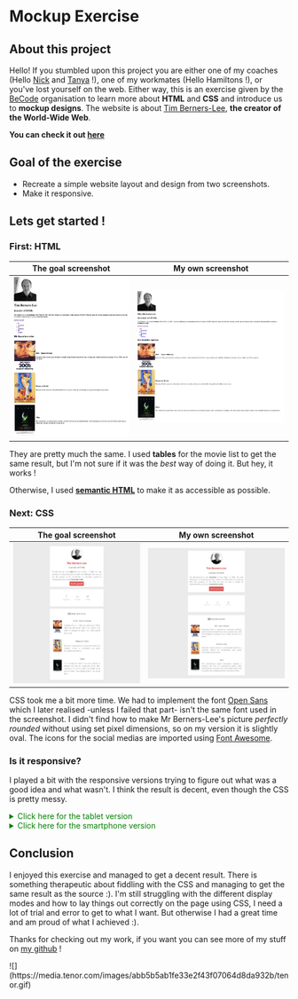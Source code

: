 # Mockup Exercise
## About this project
Hello! If you stumbled upon this project you are either one of my coaches (Hello [Nick](https://github.com/NickBanken) and [Tanya](https://github.com/Tanya-Amber-L) !), one of my workmates (Hello Hamiltons !), or you've lost yourself on the web. Either way, this is an exercise given by the [BeCode](https://github.com/becodeorg) organisation to learn more about **HTML** and **CSS** and introduce us to **mockup designs**. The website is about [Tim Berners-Lee](https://en.wikipedia.org/wiki/Tim_Berners-Lee), **the creator of the World-Wide Web**.

**You can check it out [here](https://mrpinoboy.github.io/website-berners-lee/)**
## Goal of the exercise
- Recreate a simple website layout and design from two screenshots.
- Make it responsive.
## Lets get started !
### First: **HTML**
|The goal screenshot|My own screenshot| 
|---|---|
|![](/images/goal-html.png)|![](/images/my-html.png)|

They are pretty much the same. I used **tables** for the movie list to get the same result, but I'm not sure if it was the *best* way of doing it. But hey, it works !

Otherwise, I used [**semantic HTML**](https://www.w3schools.com/html/html5_semantic_elements.asp) to make it as accessible as possible.

### Next: **CSS**
|The goal screenshot|My own screenshot| 
|---|---|
|![](/images/goal-css.png)|![](/images/my-css.png)|

CSS took me a bit more time. We had to implement the font [Open Sans](https://fonts.google.com/specimen/Open+Sans) which I later realised -unless I failed that part- isn't the same font used in the screenshot. I didn't find how to make Mr Berners-Lee's picture *perfectly rounded* without using set pixel dimensions, so on my version it is slightly oval. The icons for the social medias are imported using [Font Awesome](https://fontawesome.com/).

### Is it **responsive**?
I played a bit with the responsive versions trying to figure out what was a good idea and what wasn't. I think the result is decent, even though the CSS is pretty messy.

<details style="cursor:pointer; color:green">
<summary>Click here for the tablet version</summary>

![](/images/tablet-css.png)
</details>

<details style="cursor:pointer; color:green">
<summary>Click here for the smartphone version</summary>

![](/images/smartphone-css.png)
</details>

## Conclusion
I enjoyed this exercise and managed to get a decent result. There is something therapeutic about fiddling with the CSS and managing to get the same result as the source :). I'm still struggling with the different display modes and how to lay things out correctly on the page using CSS, I need a lot of trial and error to get to what I want. But otherwise I had a great time and am proud of what I achieved :).

Thanks for checking out my work, if you want you can see more of my stuff on [my github](https://github.com/MrPinoBoy) !

<div style="margin:auto">![](https://media.tenor.com/images/abb5b5ab1fe33e2f43f07064d8da932b/tenor.gif)</div>
